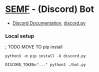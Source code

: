 # [SEMF](https://semf.org.es/) - (Discord) Bot


- [Discord Documentation](https://discord.com/developers/docs/), [discord.py](https://github.com/Rapptz/discord.py)

### Local setup

; TODO MOVE TO pip install
```ssh
python3 -m pip install -U discord.py
```

```ssh
DISCORD_TOKEN="..." python3 ./bot.py
```